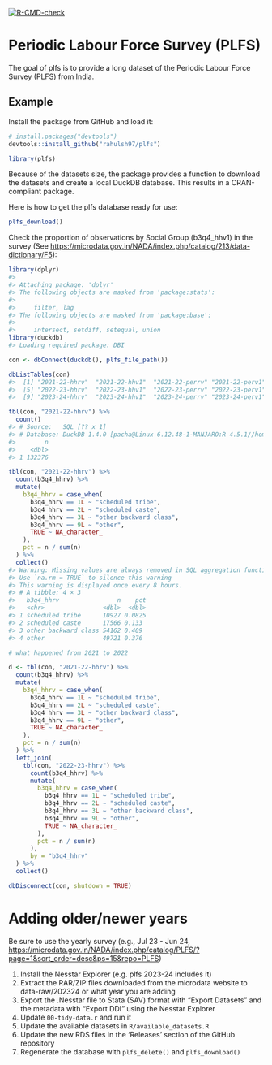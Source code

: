 
<!-- README.md is generated from README.Rmd. Please edit that file -->

<!-- badges: start -->

[![R-CMD-check](https://github.com/rahulsh97/plfs/actions/workflows/R-CMD-check.yaml/badge.svg)](https://github.com/pachadotdev/rahulsh97/actions/workflows/R-CMD-check.yaml)
<!-- badges: end -->

# Periodic Labour Force Survey (PLFS)

The goal of plfs is to provide a long dataset of the Periodic Labour
Force Survey (PLFS) from India.

## Example

Install the package from GitHub and load it:

``` r
# install.packages("devtools")
devtools::install_github("rahulsh97/plfs")
```

``` r
library(plfs)
```

Because of the datasets size, the package provides a function to
download the datasets and create a local DuckDB database. This results
in a CRAN-compliant package.

Here is how to get the plfs database ready for use:

``` r
plfs_download()
```

Check the proportion of observations by Social Group (b3q4_hhv1) in the
survey (See
<https://microdata.gov.in/NADA/index.php/catalog/213/data-dictionary/F5>):

``` r
library(dplyr)
#> 
#> Attaching package: 'dplyr'
#> The following objects are masked from 'package:stats':
#> 
#>     filter, lag
#> The following objects are masked from 'package:base':
#> 
#>     intersect, setdiff, setequal, union
library(duckdb)
#> Loading required package: DBI

con <- dbConnect(duckdb(), plfs_file_path())

dbListTables(con)
#>  [1] "2021-22-hhrv"  "2021-22-hhv1"  "2021-22-perrv" "2021-22-perv1"
#>  [5] "2022-23-hhrv"  "2022-23-hhv1"  "2022-23-perrv" "2022-23-perv1"
#>  [9] "2023-24-hhrv"  "2023-24-hhv1"  "2023-24-perrv" "2023-24-perv1"

tbl(con, "2021-22-hhrv") %>%
  count()
#> # Source:   SQL [?? x 1]
#> # Database: DuckDB 1.4.0 [pacha@Linux 6.12.48-1-MANJARO:R 4.5.1//home/pacha/.local/share/R/plfs/plfs_duckdb_v140.sql]
#>        n
#>    <dbl>
#> 1 132376

tbl(con, "2021-22-hhrv") %>%
  count(b3q4_hhrv) %>%
  mutate(
    b3q4_hhrv = case_when(
      b3q4_hhrv == 1L ~ "scheduled tribe",
      b3q4_hhrv == 2L ~ "scheduled caste",
      b3q4_hhrv == 3L ~ "other backward class",
      b3q4_hhrv == 9L ~ "other",
      TRUE ~ NA_character_
    ),
    pct = n / sum(n)
  ) %>%
  collect()
#> Warning: Missing values are always removed in SQL aggregation functions.
#> Use `na.rm = TRUE` to silence this warning
#> This warning is displayed once every 8 hours.
#> # A tibble: 4 × 3
#>   b3q4_hhrv                n    pct
#>   <chr>                <dbl>  <dbl>
#> 1 scheduled tribe      10927 0.0825
#> 2 scheduled caste      17566 0.133 
#> 3 other backward class 54162 0.409 
#> 4 other                49721 0.376

# what happened from 2021 to 2022

d <- tbl(con, "2021-22-hhrv") %>%
  count(b3q4_hhrv) %>%
  mutate(
    b3q4_hhrv = case_when(
      b3q4_hhrv == 1L ~ "scheduled tribe",
      b3q4_hhrv == 2L ~ "scheduled caste",
      b3q4_hhrv == 3L ~ "other backward class",
      b3q4_hhrv == 9L ~ "other",
      TRUE ~ NA_character_
    ),
    pct = n / sum(n)
  ) %>%
  left_join(
    tbl(con, "2022-23-hhrv") %>%
      count(b3q4_hhrv) %>%
      mutate(
        b3q4_hhrv = case_when(
          b3q4_hhrv == 1L ~ "scheduled tribe",
          b3q4_hhrv == 2L ~ "scheduled caste",
          b3q4_hhrv == 3L ~ "other backward class",
          b3q4_hhrv == 9L ~ "other",
          TRUE ~ NA_character_
        ),
        pct = n / sum(n)
      ),
      by = "b3q4_hhrv"
  ) %>%
  collect()

dbDisconnect(con, shutdown = TRUE)
```

# Adding older/newer years

Be sure to use the yearly survey (e.g., Jul 23 - Jun 24,
<https://microdata.gov.in/NADA/index.php/catalog/PLFS/?page=1&sort_order=desc&ps=15&repo=PLFS>)

1.  Install the Nesstar Explorer (e.g. plfs 2023-24 includes it)
2.  Extract the RAR/ZIP files downloaded from the microdata website to
    data-raw/202324 or what year you are adding
3.  Export the .Nesstar file to Stata (SAV) format with “Export
    Datasets” and the metadata with “Export DDI” using the Nesstar
    Explorer
4.  Update `00-tidy-data.r` and run it
5.  Update the available datasets in `R/available_datasets.R`
6.  Update the new RDS files in the ‘Releases’ section of the GitHub
    repository
7.  Regenerate the database with `plfs_delete()` and `plfs_download()`
